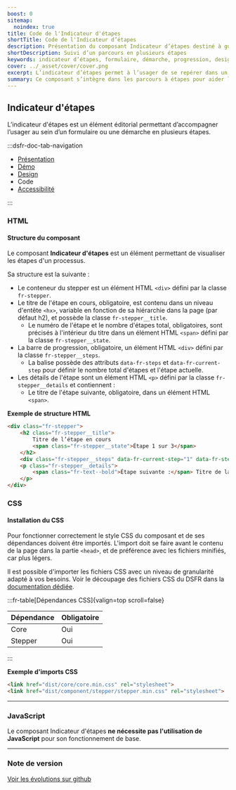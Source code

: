 ```yaml
---
boost: 0
sitemap:
  noindex: true
title: Code de l'Indicateur d'étapes
shortTitle: Code de l'Indicateur d’étapes
description: Présentation du composant Indicateur d’étapes destiné à guider l’usager au sein d’un parcours en plusieurs étapes comme un formulaire ou une démarche en ligne.
shortDescription: Suivi d’un parcours en plusieurs étapes
keywords: indicateur d’étapes, formulaire, démarche, progression, design système, DSFR, navigation, accessibilité
cover: ../_asset/cover/cover.png
excerpt: L’indicateur d’étapes permet à l’usager de se repérer dans un processus linéaire, en affichant la position actuelle dans le parcours ainsi que les étapes restantes.
summary: Ce composant s’intègre dans les parcours à étapes pour aider l’usager à visualiser son avancée. Il affiche une barre de progression, un titre explicite pour chaque étape et un repère numérique. Il ne permet pas de navigation directe entre les étapes mais accompagne visuellement l’usager du début à la fin du formulaire. Sa structure est fixe, sans personnalisation, pour garantir une expérience uniforme et accessible.
---
```


## Indicateur d'étapes

L’indicateur d'étapes est un élément éditorial permettant d’accompagner l’usager au sein d’un formulaire ou une démarche en plusieurs étapes.

:::dsfr-doc-tab-navigation

- [Présentation](../index.md)
- [Démo](../demo/index.md)
- [Design](../design/index.md)
- Code
- [Accessibilité](../accessibility/index.md)

:::

### HTML

#### Structure du composant

Le composant **Indicateur d'étapes** est un élément permettant de visualiser les étapes d'un processus.

Sa structure est la suivante :

- Le conteneur du stepper est un élément HTML `<div>` défini par la classe `fr-stepper`.
- Le titre de l'étape en cours, obligatoire, est contenu dans un niveau d'entête `<hx>`, variable en fonction de sa hiérarchie dans la page (par défaut h2), et possède la classe `fr-stepper__title`.
  - Le numéro de l'étape et le nombre d'étapes total, obligatoires, sont précisés à l'intérieur du titre dans un élément HTML `<span>` défini par la classe `fr-stepper__state`.
- La barre de progression, obligatoire, un élément HTML `<div>` défini par la classe `fr-stepper__steps`.
  - La balise possède des attributs `data-fr-steps` et `data-fr-current-step` pour définir le nombre total d'étapes et l'étape actuelle.
- Les détails de l'étape sont un élément HTML `<p>` défini par la classe `fr-stepper__details` et contiennent :
  - Le titre de l'étape suivante, obligatoire, dans un élément HTML `<span>`.

**Exemple de structure HTML**

```HTML
<div class="fr-stepper">
    <h2 class="fr-stepper__title">
        Titre de l’étape en cours
        <span class="fr-stepper__state">Étape 1 sur 3</span>
    </h2>
    <div class="fr-stepper__steps" data-fr-current-step="1" data-fr-steps="3"></div>
    <p class="fr-stepper__details">
        <span class="fr-text--bold">Étape suivante :</span> Titre de la prochaine étape
    </p>
</div>
```

### CSS

#### Installation du CSS

Pour fonctionner correctement le style CSS du composant et de ses dépendances doivent être importés. L'import doit se faire avant le contenu de la page dans la partie `<head>`, et de préférence avec les fichiers minifiés, car plus légers.

Il est possible d'importer les fichiers CSS avec un niveau de granularité adapté à vos besoins. Voir le découpage des fichiers CSS du DSFR dans la [documentation dédiée](path:/getting-started/developer/get-started#les-css).

:::fr-table[Dépendances CSS]{valign=top scroll=false}

| Dépendance | Obligatoire |
|------------|-------------|
| Core       | Oui         |
| Stepper    | Oui         |

:::

**Exemple d'imports CSS**

```HTML
<link href="dist/core/core.min.css" rel="stylesheet">
<link href="dist/component/stepper/stepper.min.css" rel="stylesheet">
```

---

### JavaScript

Le composant Indicateur d'étapes **ne nécessite pas l'utilisation de JavaScript** pour son fonctionnement de base.

---

### Note de version

[Voir les évolutions sur github](https://github.com/GouvernementFR/dsfr/pulls?q=is%3Apr+is%3Aclosed+is%3Amerged+stepper+)
